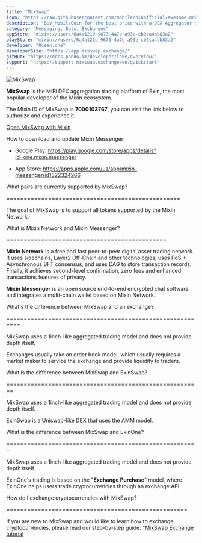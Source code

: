 ```yaml
---
title: "MixSwap"
icon: "https://raw.githubusercontent.com/mobilecoinofficial/awesome-mobilecoin/main/directory/0003_MixSwap/icon.svg"
description: "Buy MobileCoin for the best price with a DEX Aggregator similar to 1inch"
category: "Messaging, Bots, Exchanges"
appStore: "mixin://users/6a4a121d-9673-4a7e-a93e-cb9ca4bb83a2"
playStore: "mixin://users/6a4a121d-9673-4a7e-a93e-cb9ca4bb83a2"
developer: "Ocean.one"
developerSite: "https://app.mixswap.exchange/"
gitHub: "https://docs.pando.im/developer/lake/overview/"
support: "https://support.mixswap.exchange/en/quickstart"
---
```


![MixSwap](https://raw.githubusercontent.com/mobilecoinofficial/awesome-mobilecoin/main/directory/0003_MixSwap/logo.svg)
          

**MixSwap** is the MiFi DEX aggregation trading platform of Exin, the most popular developer of the Mixin ecosystem.

The Mixin ID of MixSwap is **7000103767**, you can visit the link below to authorize and experience it.

<a href="mixin://users/6a4a121d-9673-4a7e-a93e-cb9ca4bb83a2">Open MixSwap with Mixin</a>

How to download and update Mixin Messenger:

-   Google Play: <https://play.google.com/store/apps/details?id=one.mixin.messenger>

-   App Store: <https://apps.apple.com/us/app/mixin-messenger/id1322324266>

What pairs are currently supported by MixSwap?

==================================================

The goal of MixSwap is to support all tokens supported by the Mixin Network.

What is Mixin Network and Mixin Messenger?

==============================================

**Mixin Network** is a free and fast peer-to-peer digital asset trading network. It uses sidechains, Layer2 Off-Chain and other technologies, uses PoS + Asynchronous BFT consensus, and uses DAG to store transaction records. Finally, it achieves second-level confirmation, zero fees and enhanced transactions features of privacy.

**Mixin Messenger** is an open source end-to-end encrypted chat software and integrates a multi-chain wallet based on Mixin Network.

What's the difference between MixSwap and an exchange?

==========================================================

MixSwap uses a 1inch-like aggregated trading model and does not provide depth itself.

Exchanges usually take an order book model, which usually requires a market maker to service the exchange and provide liquidity to traders.

What is the difference between MixSwap and ExinSwap?

========================================================

MixSwap uses a 1inch-like aggregated trading model and does not provide depth itself.

ExinSwap is a Uniswap-like DEX that uses the AMM model.

What is the difference between MixSwap and ExinOne?

=======================================================

MixSwap uses a 1inch-like aggregated trading model and does not provide depth itself.

ExinOne's trading is based on the "**Exchange Purchase**" model, where ExinOne helps users trade cryptocurrencies through an exchange API.

How do I exchange cryptocurrencies with MixSwap?

====================================================

If you are new to MixSwap and would like to learn how to exchange cryptocurrencies, please read our step-by-step guide: "[MixSwap Exchange tutorial](https://w3c.group/c/1614753078320604)
